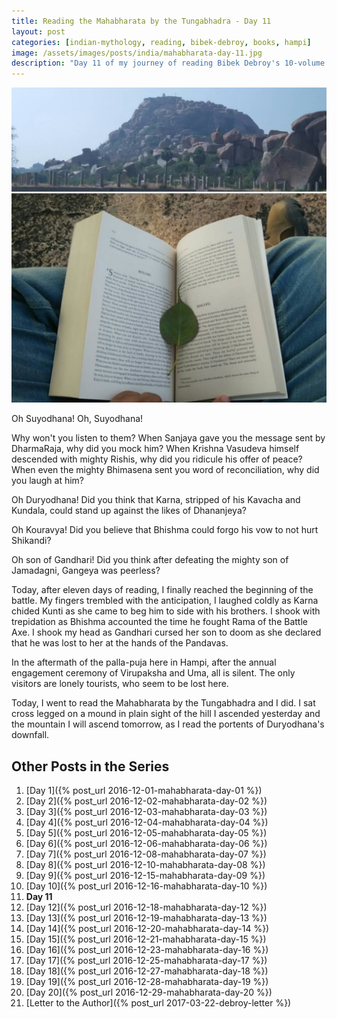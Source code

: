 ```yaml
---
title: Reading the Mahabharata by the Tungabhadra - Day 11
layout: post
categories: [indian-mythology, reading, bibek-debroy, books, hampi]
image: /assets/images/posts/india/mahabharata-day-11.jpg
description: "Day 11 of my journey of reading Bibek Debroy's 10-volume translation of the Mahabharata by the Tungabhadra."
---
```


![Mahabharata Day 11](/assets/images/posts/india/mahabharata-day-11.jpg)

Oh Suyodhana! Oh, Suyodhana!

Why won't you listen to them? When Sanjaya gave you the message sent by
DharmaRaja, why did you mock him? When Krishna Vasudeva himself descended with
mighty Rishis, why did you ridicule his offer of peace? When even the mighty
Bhimasena sent you word of reconciliation, why did you laugh at him?

Oh Duryodhana! Did you think that Karna, stripped of his Kavacha and Kundala,
could stand up against the likes of Dhananjeya?

Oh Kouravya! Did you believe that Bhishma could forgo his vow to not hurt
Shikandi?

Oh son of Gandhari! Did you think after defeating the mighty son of Jamadagni,
Gangeya was peerless?

Today, after eleven days of reading, I finally reached the beginning of the
battle. My fingers trembled with the anticipation, I laughed coldly as Karna
chided Kunti as she came to beg him to side with his brothers. I shook with
trepidation as Bhishma accounted the time he fought Rama of the Battle Axe. I
shook my head as Gandhari cursed her son to doom as she declared that he was
lost to her at the hands of the Pandavas.

In the aftermath of the palla-puja here in Hampi, after the annual engagement
ceremony of Virupaksha and Uma, all is silent. The only visitors are lonely
tourists, who seem to be lost here.

Today, I went to read the Mahabharata by the Tungabhadra and I did. I sat cross
legged on a mound in plain sight of the hill I ascended yesterday and the
mountain I will ascend tomorrow, as I read the portents of Duryodhana's
downfall.

## Other Posts in the Series

1. [Day 1]({% post_url 2016-12-01-mahabharata-day-01 %})
1. [Day 2]({% post_url 2016-12-02-mahabharata-day-02 %})
1. [Day 3]({% post_url 2016-12-03-mahabharata-day-03 %})
1. [Day 4]({% post_url 2016-12-04-mahabharata-day-04 %})
1. [Day 5]({% post_url 2016-12-05-mahabharata-day-05 %})
1. [Day 6]({% post_url 2016-12-06-mahabharata-day-06 %})
1. [Day 7]({% post_url 2016-12-08-mahabharata-day-07 %})
1. [Day 8]({% post_url 2016-12-10-mahabharata-day-08 %})
1. [Day 9]({% post_url 2016-12-15-mahabharata-day-09 %})
1. [Day 10]({% post_url 2016-12-16-mahabharata-day-10 %})
1. **Day 11**
1. [Day 12]({% post_url 2016-12-18-mahabharata-day-12 %})
1. [Day 13]({% post_url 2016-12-19-mahabharata-day-13 %})
1. [Day 14]({% post_url 2016-12-20-mahabharata-day-14 %})
1. [Day 15]({% post_url 2016-12-21-mahabharata-day-15 %})
1. [Day 16]({% post_url 2016-12-23-mahabharata-day-16 %})
1. [Day 17]({% post_url 2016-12-25-mahabharata-day-17 %})
1. [Day 18]({% post_url 2016-12-27-mahabharata-day-18 %})
1. [Day 19]({% post_url 2016-12-28-mahabharata-day-19 %})
1. [Day 20]({% post_url 2016-12-29-mahabharata-day-20 %})
1. [Letter to the Author]({% post_url 2017-03-22-debroy-letter %})
